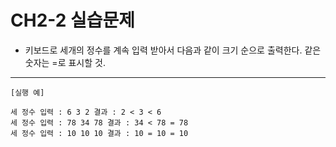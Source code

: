 # CH2-2 실습문제

- 키보드로 세개의 정수를 계속 입력 받아서 다음과 같이 크기 순으로 출력한다. 같은 숫자는 =로 표시할 것.

---

```
[실행 예]

세 정수 입력 : 6 3 2 결과 : 2 < 3 < 6
세 정수 입력 : 78 34 78 결과 : 34 < 78 = 78
세 정수 입력 : 10 10 10 결과 : 10 = 10 = 10
```